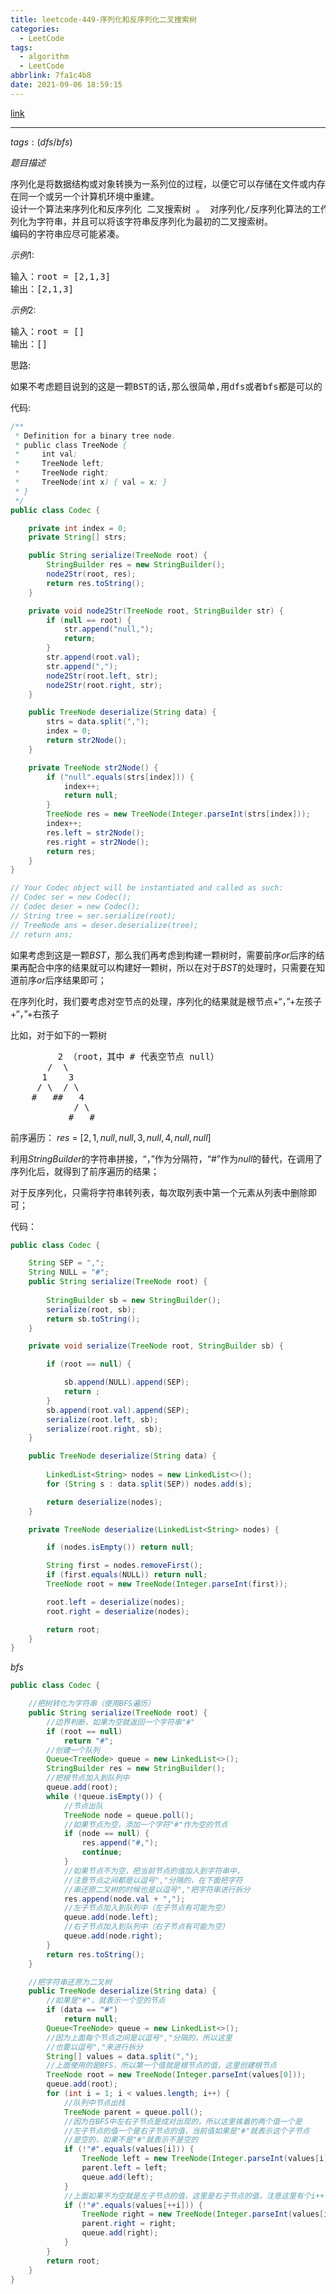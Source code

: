 ```yaml
---
title: leetcode-449-序列化和反序列化二叉搜索树
categories:
  - LeetCode
tags:
  - algorithm
  - LeetCode
abbrlink: 7fa1c4b8
date: 2021-09-06 18:59:15
---
```


[link](https://leetcode-cn.com/problems/serialize-and-deserialize-bst/)

<hr/>

$tags:(dfs/bfs)$

$题目描述$

<pre>
序列化是将数据结构或对象转换为一系列位的过程，以便它可以存储在文件或内存缓冲区中，或通过网络连接链路传输，以便稍后
在同一个或另一个计算机环境中重建。
设计一个算法来序列化和反序列化 二叉搜索树 。 对序列化/反序列化算法的工作方式没有限制。 您只需确保二叉搜索树可以序
列化为字符串，并且可以将该字符串反序列化为最初的二叉搜索树。
编码的字符串应尽可能紧凑。
</pre>


$示例1:$

<pre>
输入：root = [2,1,3]
输出：[2,1,3]
</pre>

$示例2:$

<pre>
输入：root = []
输出：[]
</pre>

思路:

<pre>
如果不考虑题目说到的这是一颗BST的话,那么很简单,用dfs或者bfs都是可以的
</pre>

代码:

```java
/**
 * Definition for a binary tree node.
 * public class TreeNode {
 *     int val;
 *     TreeNode left;
 *     TreeNode right;
 *     TreeNode(int x) { val = x; }
 * }
 */
public class Codec {

    private int index = 0;
    private String[] strs;

    public String serialize(TreeNode root) {
        StringBuilder res = new StringBuilder();
        node2Str(root, res);
        return res.toString();
    }

    private void node2Str(TreeNode root, StringBuilder str) {
        if (null == root) {
            str.append("null,");
            return;
        }
        str.append(root.val);
        str.append(",");
        node2Str(root.left, str);
        node2Str(root.right, str);
    }

    public TreeNode deserialize(String data) {
        strs = data.split(",");
        index = 0;
        return str2Node();
    }

    private TreeNode str2Node() {
        if ("null".equals(strs[index])) {
            index++;
            return null;
        }
        TreeNode res = new TreeNode(Integer.parseInt(strs[index]));
        index++;
        res.left = str2Node();
        res.right = str2Node();
        return res;
    }
}

// Your Codec object will be instantiated and called as such:
// Codec ser = new Codec();
// Codec deser = new Codec();
// String tree = ser.serialize(root);
// TreeNode ans = deser.deserialize(tree);
// return ans;
```

如果考虑到这是一颗$BST$，那么我们再考虑到构建一颗树时，需要前序$or$后序的结果再配合中序的结果就可以构建好一颗树，所以在对于$BST$的处理时，只需要在知道前序$or$后序结果即可；

在序列化时，我们要考虑对空节点的处理，序列化的结果就是根节点+“，”+左孩子+“，”+右孩子

比如，对于如下的一颗树

<pre>
   		 2 （root，其中 # 代表空节点 null）
       /  \
      1    3
     / \  / \
    #   ##   4
            / \
           #   #
</pre>

前序遍历： $res$ = $[2,1,null,null,3,null,4,null,null]$

利用$StringBuilder$的字符串拼接，“，”作为分隔符，“#”作为$null$的替代，在调用了序列化后，就得到了前序遍历的结果；

对于反序列化，只需将字符串转列表，每次取列表中第一个元素从列表中删除即可；

代码：

```java
public class Codec {

    String SEP = ",";
    String NULL = "#";
    public String serialize(TreeNode root) {
        
        StringBuilder sb = new StringBuilder();
        serialize(root, sb);
        return sb.toString();
    }

    private void serialize(TreeNode root, StringBuilder sb) {

        if (root == null) {

            sb.append(NULL).append(SEP);
            return ;
        }
        sb.append(root.val).append(SEP);
        serialize(root.left, sb);
        serialize(root.right, sb);
    }

    public TreeNode deserialize(String data) {
        
        LinkedList<String> nodes = new LinkedList<>();
        for (String s : data.split(SEP)) nodes.add(s);

        return deserialize(nodes);
    }

    private TreeNode deserialize(LinkedList<String> nodes) {

        if (nodes.isEmpty()) return null;

        String first = nodes.removeFirst();
        if (first.equals(NULL)) return null;
        TreeNode root = new TreeNode(Integer.parseInt(first));

        root.left = deserialize(nodes);
        root.right = deserialize(nodes);

        return root;
    }
}
```

$bfs$

```java
public class Codec {

    //把树转化为字符串（使用BFS遍历）
    public String serialize(TreeNode root) {
        //边界判断，如果为空就返回一个字符串"#"
        if (root == null)
            return "#";
        //创建一个队列
        Queue<TreeNode> queue = new LinkedList<>();
        StringBuilder res = new StringBuilder();
        //把根节点加入到队列中
        queue.add(root);
        while (!queue.isEmpty()) {
            //节点出队
            TreeNode node = queue.poll();
            //如果节点为空，添加一个字符"#"作为空的节点
            if (node == null) {
                res.append("#,");
                continue;
            }
            //如果节点不为空，把当前节点的值加入到字符串中，
            //注意节点之间都是以逗号","分隔的，在下面把字符
            //串还原二叉树的时候也是以逗号","把字符串进行拆分
            res.append(node.val + ",");
            //左子节点加入到队列中（左子节点有可能为空）
            queue.add(node.left);
            //右子节点加入到队列中（右子节点有可能为空）
            queue.add(node.right);
        }
        return res.toString();
    }

    //把字符串还原为二叉树
    public TreeNode deserialize(String data) {
        //如果是"#"，就表示一个空的节点
        if (data == "#")
            return null;
        Queue<TreeNode> queue = new LinkedList<>();
        //因为上面每个节点之间是以逗号","分隔的，所以这里
        //也要以逗号","来进行拆分
        String[] values = data.split(",");
        //上面使用的是BFS，所以第一个值就是根节点的值，这里创建根节点
        TreeNode root = new TreeNode(Integer.parseInt(values[0]));
        queue.add(root);
        for (int i = 1; i < values.length; i++) {
            //队列中节点出栈
            TreeNode parent = queue.poll();
            //因为在BFS中左右子节点是成对出现的，所以这里挨着的两个值一个是
            //左子节点的值一个是右子节点的值，当前值如果是"#"就表示这个子节点
            //是空的，如果不是"#"就表示不是空的
            if (!"#".equals(values[i])) {
                TreeNode left = new TreeNode(Integer.parseInt(values[i]));
                parent.left = left;
                queue.add(left);
            }
            //上面如果不为空就是左子节点的值，这里是右子节点的值，注意这里有个i++，
            if (!"#".equals(values[++i])) {
                TreeNode right = new TreeNode(Integer.parseInt(values[i]));
                parent.right = right;
                queue.add(right);
            }
        }
        return root;
    }
}
```


